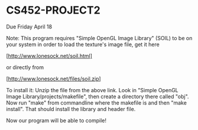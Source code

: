 CS452-PROJECT2
==============
Due Friday April 18

Note: This program requires "Simple OpenGL Image Library" (SOIL) to be on your system in order to load the texture's image file, get it here

[http://www.lonesock.net/soil.html]

or directly from

[http://www.lonesock.net/files/soil.zip]

To install it: Unzip the file from the above link. Look in "Simple OpenGL Image Library/projects/makefile", then create a directory there called "obj". Now run "make" from commandline where the makefile is and then "make install". That should install the library and header file.

Now our program will be able to compile!
